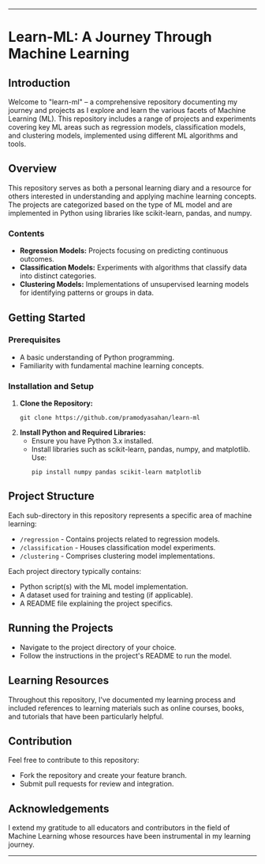 
---

# Learn-ML: A Journey Through Machine Learning

## Introduction
Welcome to "learn-ml" – a comprehensive repository documenting my journey and projects as I explore and learn the various facets of Machine Learning (ML). This repository includes a range of projects and experiments covering key ML areas such as regression models, classification models, and clustering models, implemented using different ML algorithms and tools.

## Overview
This repository serves as both a personal learning diary and a resource for others interested in understanding and applying machine learning concepts. The projects are categorized based on the type of ML model and are implemented in Python using libraries like scikit-learn, pandas, and numpy.

### Contents
- **Regression Models:** Projects focusing on predicting continuous outcomes.
- **Classification Models:** Experiments with algorithms that classify data into distinct categories.
- **Clustering Models:** Implementations of unsupervised learning models for identifying patterns or groups in data.

## Getting Started

### Prerequisites
- A basic understanding of Python programming.
- Familiarity with fundamental machine learning concepts.

### Installation and Setup
1. **Clone the Repository:**
   ```
   git clone https://github.com/pramodyasahan/learn-ml
   ```
2. **Install Python and Required Libraries:**
   - Ensure you have Python 3.x installed.
   - Install libraries such as scikit-learn, pandas, numpy, and matplotlib. Use:
     ```
     pip install numpy pandas scikit-learn matplotlib
     ```

## Project Structure
Each sub-directory in this repository represents a specific area of machine learning:
- `/regression` - Contains projects related to regression models.
- `/classification` - Houses classification model experiments.
- `/clustering` - Comprises clustering model implementations.

Each project directory typically contains:
- Python script(s) with the ML model implementation.
- A dataset used for training and testing (if applicable).
- A README file explaining the project specifics.

## Running the Projects
- Navigate to the project directory of your choice.
- Follow the instructions in the project's README to run the model.

## Learning Resources
Throughout this repository, I've documented my learning process and included references to learning materials such as online courses, books, and tutorials that have been particularly helpful.

## Contribution
Feel free to contribute to this repository:
- Fork the repository and create your feature branch.
- Submit pull requests for review and integration.

## Acknowledgements
I extend my gratitude to all educators and contributors in the field of Machine Learning whose resources have been instrumental in my learning journey.

---
